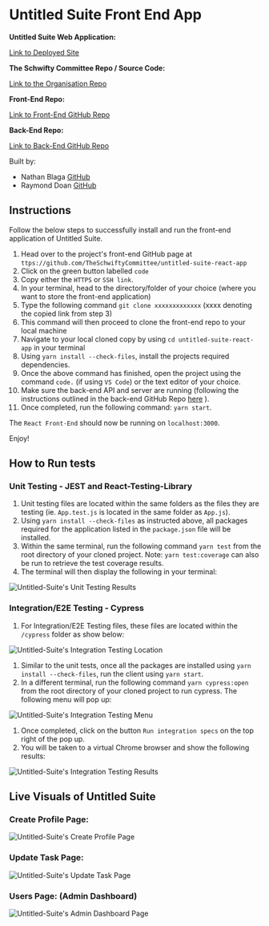 # Untitled Suite Front End App

**Untitled Suite Web Application:**

[Link to Deployed Site](https://untitled-suite-react-app.netlify.app/)

**The Schwifty Committee Repo / Source Code:**

[Link to the Organisation Repo](https://github.com/TheSchwiftyCommittee/untitled-suite)

**Front-End Repo:**

[Link to Front-End GitHub Repo](https://github.com/TheSchwiftyCommittee/untitled-suite-react-app)

**Back-End Repo:**

[Link to Back-End GitHub Repo](https://github.com/TheSchwiftyCommittee/untitled-suite-api-db)

Built by:

- Nathan Blaga [GitHub](https://github.com/NJBLAGA)
- Raymond Doan [GitHub](https://github.com/raymonddoan)

## **Instructions**

Follow the below steps to successfully install and run the front-end application of Untitled Suite.

1. Head over to the project's front-end GitHub page at `ttps://github.com/TheSchwiftyCommittee/untitled-suite-react-app`
1. Click on the green button labelled `code`
1. Copy either the `HTTPS` or `SSH link`.
1. In your terminal, head to the directory/folder of your choice (where you want to store the front-end application)
1. Type the following command `git clone xxxxxxxxxxxxx` (xxxx denoting the copied link from step 3)
1. This command will then proceed to clone the front-end repo to your local machine
1. Navigate to your local cloned copy by using `cd untitled-suite-react-app` in your terminal
1. Using `yarn install --check-files`, install the projects required dependencies.
1. Once the above command has finished, open the project using the command `code.` (if using `VS Code`) or the text editor of your choice.
1. Make sure the back-end API and server are running (following the instructions outlined in the  back-end GitHub Repo [here](https://github.com/TheSchwiftyCommittee/untitled-suite-api-db) ).
1. Once completed, run the following command: `yarn start`.

The `React Front-End` should now be running on `localhost:3000`.

Enjoy!

## **How to Run tests**

### **Unit Testing - JEST and React-Testing-Library**

1. Unit testing files are located within the same folders as the files they are testing (ie. `App.test.js` is located in the same folder as `App.js`).
1. Using `yarn install --check-files` as instructed above, all packages required for the application listed in the `package.json` file will be installed.
1. Within the same terminal, run the following command `yarn test` from the root directory of your cloned project. Note: `yarn test:coverage` can also be run to retrieve the test coverage results.
1. The terminal will then display the following in your terminal:

![Untitled-Suite's Unit Testing Results](./public/jest-testing.png)

### **Integration/E2E Testing - Cypress**

1. For Integration/E2E Testing files, these files are located within the `/cypress` folder as show below:

![Untitled-Suite's Integration Testing Location](./public/cypress.png)

1. Similar to the unit tests, once all the packages are installed using `yarn install --check-files`, run the client using `yarn start`.
1. In a different terminal, run the following command `yarn cypress:open` from the root directory of your cloned project to run cypress. The following menu will pop up:

![Untitled-Suite's Integration Testing Menu](./public/cypress_menu.png)

1. Once completed, click on the button `Run integration specs` on the top right of the pop up.
1. You will be taken to a virtual Chrome browser and show the following results:

![Untitled-Suite's Integration Testing Results](./public/cypress_tests_results.png)

## **Live Visuals of Untitled Suite**

### **Create Profile Page:**

![Untitled-Suite's Create Profile Page](./public/Selection_236.png)

### **Update Task Page:**

![Untitled-Suite's Update Task Page](./public/Selection_244.png)

### **Users Page: (Admin Dashboard)**

![Untitled-Suite's Admin Dashboard Page](./public/Selection_260.png)

